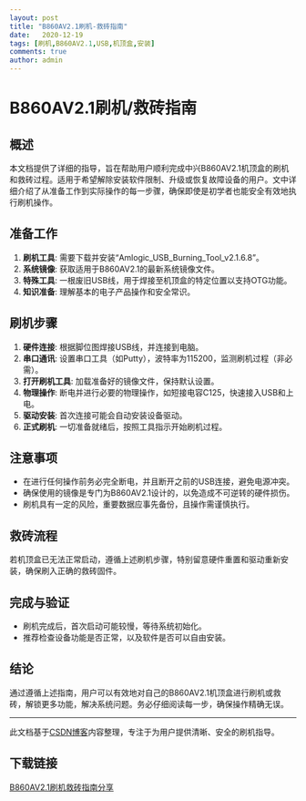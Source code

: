 ```yaml
---
layout: post
title: "B860AV2.1刷机-救砖指南"
date:   2020-12-19
tags: [刷机,B860AV2.1,USB,机顶盒,安装]
comments: true
author: admin
---
```

# B860AV2.1刷机/救砖指南

## 概述

本文档提供了详细的指导，旨在帮助用户顺利完成中兴B860AV2.1机顶盒的刷机和救砖过程。适用于希望解除安装软件限制、升级或恢复故障设备的用户。文中详细介绍了从准备工作到实际操作的每一步骤，确保即使是初学者也能安全有效地执行刷机操作。

## 准备工作

1. **刷机工具**: 需要下载并安装“Amlogic_USB_Burning_Tool_v2.1.6.8”。
2. **系统镜像**: 获取适用于B860AV2.1的最新系统镜像文件。
3. **特殊工具**: 一根废旧USB线，用于焊接至机顶盒的特定位置以支持OTG功能。
4. **知识准备**: 理解基本的电子产品操作和安全常识。

## 刷机步骤

1. **硬件连接**: 根据脚位图焊接USB线，并连接到电脑。
2. **串口通讯**: 设置串口工具（如Putty），波特率为115200，监测刷机过程（非必需）。
3. **打开刷机工具**: 加载准备好的镜像文件，保持默认设置。
4. **物理操作**: 断电并进行必要的物理操作，如短接电容C125，快速接入USB和上电。
5. **驱动安装**: 首次连接可能会自动安装设备驱动。
6. **正式刷机**: 一切准备就绪后，按照工具指示开始刷机过程。

## 注意事项

- 在进行任何操作前务必完全断电，并且断开之前的USB连接，避免电源冲突。
- 确保使用的镜像是专门为B860AV2.1设计的，以免造成不可逆转的硬件损伤。
- 刷机具有一定的风险，重要数据应事先备份，且操作需谨慎执行。

## 救砖流程

若机顶盒已无法正常启动，遵循上述刷机步骤，特别留意硬件重置和驱动重新安装，确保刷入正确的救砖固件。

## 完成与验证

- 刷机完成后，首次启动可能较慢，等待系统初始化。
- 推荐检查设备功能是否正常，以及软件是否可以自由安装。

## 结论

通过遵循上述指南，用户可以有效地对自己的B860AV2.1机顶盒进行刷机或救砖，解锁更多功能，解决系统问题。务必仔细阅读每一步，确保操作精确无误。

---

此文档基于[CSDN博客](https://blog.csdn.net/ulvge0/article/details/101193545)内容整理，专注于为用户提供清晰、安全的刷机指导。

## 下载链接

[B860AV2.1刷机救砖指南分享](https://pan.quark.cn/s/c40e392100ff)